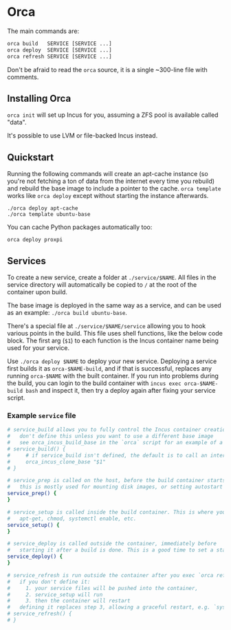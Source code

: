 # Orca

The main commands are:

```bash
orca build   SERVICE [SERVICE ...]
orca deploy  SERVICE [SERVICE ...]
orca refresh SERVICE [SERVICE ...]
```

Don't be afraid to read the `orca` source, it is a single ~300-line file with comments.

## Installing Orca

`orca init` will set up Incus for you, assuming a ZFS pool is available called "data".

It's possible to use LVM or file-backed Incus instead.

## Quickstart
Running the following commands will create an apt-cache instance (so you're
not fetching a ton of data from the internet every time you rebuild) and
rebuild the base image to include a pointer to the cache. `orca template`
works like `orca deploy` except without starting the instance afterwards.
```
./orca deploy apt-cache
./orca template ubuntu-base
```

You can cache Python packages automatically too:
```
orca deploy proxpi
```

## Services

To create a new service, create a folder at `./service/$NAME`. All files in the service directory will automatically be copied to `/` at the root of the container upon build.

The base image is deployed in the same way as a service, and can be used as an example: `./orca build ubuntu-base`.

There's a special file at `./service/$NAME/service` allowing you to hook various points in the build. This file uses shell functions, like the below code block. The first arg (`$1`) to each function is the Incus container name being used for your service.

Use `./orca deploy $NAME` to deploy your new service. Deploying a service first builds it as `orca-$NAME-build`, and if that is successful, replaces any running `orca-$NAME` with the built container. If you run into problems during the build, you can login to the build container with `incus exec orca-$NAME-build bash` and inspect it, then try a deploy again after fixing your service script.

### Example `service` file

```bash
# service_build allows you to fully control the Incus container creation
#   don't define this unless you want to use a different base image
#   see orca_incus_build_base in the `orca` script for an example of a manual service_build()
# service_build() {
#     # if service_build isn't defined, the default is to call an internal function:
#     orca_incus_clone_base "$1"
# }

# service_prep is called on the host, before the build container starts for your service
#   this is mostly used for mounting disk images, or setting autostart order
service_prep() {
}

# service_setup is called inside the build container. This is where you run
#   apt-get, chmod, systemctl enable, etc.
service_setup() {
}

# service_deploy is called outside the container, immediately before
#   starting it after a build is done. This is a good time to set a static IP.
service_deploy() {
}

# service_refresh is run outside the container after you exec `orca refresh $NAME`
#   if you don't define it:
#     1. your service files will be pushed into the container,
#     2. service_setup will run
#     3. then the container will restart
#   defining it replaces step 3, allowing a graceful restart, e.g. `systemctl reload nginx`
# service_refresh() {
# }
```
